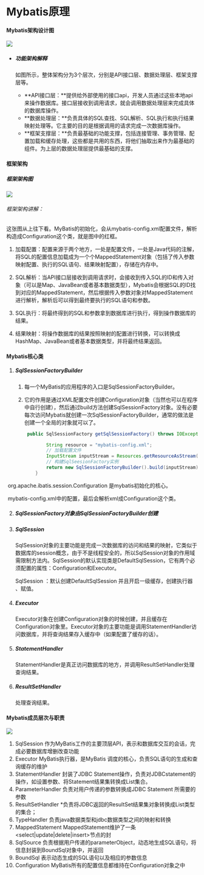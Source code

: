 # Mybatis原理

#### Mybatis架构设计图

![](/Users/sunwj/Documents/GitHub/JavaGitBook/image/Mybatis架构图.webp)

* ##### 功能架构解释

  如图所示，整体架构分为3个层次，分别是API接口层、数据处理层、框架支撑层等。

  * **API接口层：**提供给外部使用的接口api，开发人员通过这些本地api来操作数据库。接口层接收到调用请求，就会调用数据处理层来完成具体的数据库操作。
  * **数据处理层：**负责具体的SQL查找、SQL解析、SQL执行和执行结果映射处理等。它主要的目的是根据调用的请求完成一次数据库操作。
  * **框架支撑层：**负责最基础的功能支撑，包括连接管理、事务管理、配置加载和缓存处理，这些都是共用的东西，将他们抽取出来作为最基础的组件。为上层的数据处理层提供最基础的支撑。

#### 框架架构

##### 框架架构图

![](/Users/sunwj/Documents/GitHub/JavaGitBook/image/Mybatis框架架构图.webp)

###### 框架架构讲解：

这张图从上往下看。MyBatis的初始化，会从mybatis-config.xml配置文件，解析构造成Configuration这个类，就是图中的红框。

1. 加载配置：配置来源于两个地方，一处是配置文件，一处是Java代码的注解，将SQL的配置信息加载成为一个个MappedStatement对象（包括了传入参数映射配置、执行的SQL语句、结果映射配置），存储在内存中。

2. SQL解析：当API接口层接收到调用请求时，会接收到传入SQL的ID和传入对象（可以是Map、JavaBean或者基本数据类型），Mybatis会根据SQL的ID找到对应的MappedStatement，然后根据传入参数对象对MappedStatement进行解析，解析后可以得到最终要执行的SQL语句和参数。

3. SQL执行：将最终得到的SQL和参数拿到数据库进行执行，得到操作数据库的结果。

4. 结果映射：将操作数据库的结果按照映射的配置进行转换，可以转换成HashMap、JavaBean或者基本数据类型，并将最终结果返回。

#### Mybatis核心类

1. ##### SqlSessionFactoryBuilder

   1. 每一个MyBatis的应用程序的入口是SqlSessionFactoryBuilder。

   2. 它的作用是通过XML配置文件创建Configuration对象（当然也可以在程序中自行创建），然后通过build方法创建SqlSessionFactory对象。没有必要每次访问Mybatis就创建一次SqlSessionFactoryBuilder，通常的做法是创建一个全局的对象就可以了。

      ```java
       public SqlSessionFactory getSqlSessionFactory() throws IOException{
      
              String resource = "mybatis-config.xml";
              // 加载配置文件
              InputStream inputStream = Resources.getResourceAsStream(resource);
              // 构建SqlSeesionFactory实例
              return new SqlSessionFactoryBuilder().build(inputStream);
          }
      ```



​			 org.apache.ibatis.session.Configuration 是mybatis初始化的核心。

​			 mybatis-config.xml中的配置，最后会解析xml成Configuration这个类。

2. ##### SqlSessionFactory对象由SqlSessionFactoryBuilder创建

3. ##### SqlSession

   SqlSession对象的主要功能是完成一次数据库的访问和结果的映射，它类似于数据库的session概念，由于不是线程安全的，所以SqlSession对象的作用域需限制方法内。SqlSession的默认实现类是DefaultSqlSession，它有两个必须配置的属性：Configuration和Executor。

   SqlSession ：默认创建DefaultSqlSession 并且开启一级缓存，创建执行器 、赋值。

4. ##### Executor

   Executor对象在创建Configuration对象的时候创建，并且缓存在Configuration对象里。Executor对象的主要功能是调用StatementHandler访问数据库，并将查询结果存入缓存中（如果配置了缓存的话）。

5. ##### StatementHandler

   StatementHandler是真正访问数据库的地方，并调用ResultSetHandler处理查询结果。

6. ##### ResultSetHandler

   处理查询结果。

#### Mybatis成员层次与职责

![](/Users/sunwj/Documents/GitHub/JavaGitBook/image/Mybatis成员层次与职责图.webp)

1. SqlSession 作为MyBatis工作的主要顶层API，表示和数据库交互的会话，完成必要数据库增删改查功能
2. Executor MyBatis执行器，是MyBatis 调度的核心，负责SQL语句的生成和查询缓存的维护
3. StatementHandler 封装了JDBC Statement操作，负责对JDBCstatement的操作，如设置参数、将Statement结果集转换成List集合。
4. ParameterHandler 负责对用户传递的参数转换成JDBC Statement 所需要的参数
5. ResultSetHandler *负责将JDBC返回的ResultSet结果集对象转换成List类型的集合；
6. TypeHandler 负责java数据类型和jdbc数据类型之间的映射和转换
7. MappedStatement MappedStatement维护了一条<select|update|delete|insert>节点的封
8. SqlSource 负责根据用户传递的parameterObject，动态地生成SQL语句，将信息封装到BoundSql对象中，并返回
9. BoundSql 表示动态生成的SQL语句以及相应的参数信息
10. Configuration MyBatis所有的配置信息都维持在Configuration对象之中